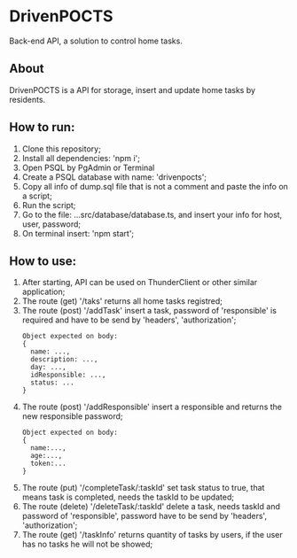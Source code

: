 # DrivenPOCTS

Back-end API, a solution to control home tasks. 

## About

DrivenPOCTS is a API for storage, insert and update home tasks by residents.

## How to run:

1. Clone this repository;
2. Install all dependencies: 'npm i';
3. Open PSQL by PgAdmin or Terminal
4. Create a PSQL database with name: 'drivenpocts';
5. Copy all info of dump.sql file that is not a comment and paste the info on a script;
6. Run the script;
7. Go to the file: ...src/database/database.ts, and insert your info for host, user, password;
8. On terminal insert: 'npm start';

## How to use:

1. After starting, API can be used on ThunderClient or other similar application;
2. The route (get) '/taks' returns all home tasks registred;
3. The route (post) '/addTask' insert a task, password of 'responsible' is required and have to be send by 'headers', 'authorization';
    ```
    Object expected on body:
    {
      name: ...,
      description: ...,
      day: ...,
      idResponsible: ...,
      status: ...
    }
    ```
4. The route (post) '/addResponsible' insert a responsible and returns the new responsible password;
    ```
    Object expected on body:
    {
      name:...,
      age:...,
      token:...
    }
    ```
5. The route (put) '/completeTask/:taskId' set task status to true, that means task is completed, needs the taskId to be updated;
6. The route (delete) '/deleteTask/:taskId' delete a task, needs taskId and password of 'responsible', password have to be send by 'headers', 'authorization';
7. The route (get) '/taskInfo' returns quantity of tasks by users, if the user has no tasks he will not be showed;

